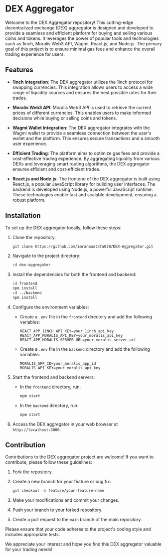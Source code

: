 # DEX Aggregator

Welcome to the DEX Aggregator repository! This cutting-edge decentralized exchange (DEX) aggregator is designed and developed to provide a seamless and efficient platform for buying and selling various coins and tokens. It leverages the power of popular tools and technologies such as 1inch, Moralis Web3 API, Wagmi, React.js, and Node.js. The primary goal of this project is to ensure minimal gas fees and enhance the overall trading experience for users.

## Features

- **1inch Integration**: The DEX aggregator utilizes the 1inch protocol for swapping currencies. This integration allows users to access a wide range of liquidity sources and ensures the best possible rates for their trades.

- **Moralis Web3 API**: Moralis Web3 API is used to retrieve the current prices of different currencies. This enables users to make informed decisions while buying or selling coins and tokens.

- **Wagmi Wallet Integration**: The DEX aggregator integrates with the Wagmi wallet to provide a seamless connection between the user's wallet and the platform. This ensures secure transactions and a smooth user experience.

- **Efficient Trading**: The platform aims to optimize gas fees and provide a cost-effective trading experience. By aggregating liquidity from various DEXs and leveraging smart routing algorithms, the DEX aggregator ensures efficient and cost-efficient trades.

- **React.js and Node.js**: The frontend of the DEX aggregator is built using React.js, a popular JavaScript library for building user interfaces. The backend is developed using Node.js, a powerful JavaScript runtime. These technologies enable fast and scalable development, ensuring a robust platform.

## Installation

To set up the DEX aggregator locally, follow these steps:

1. Clone the repository:

   ```bash
   git clone https://github.com/imranmustafa030/DEX-Aggregator.git
   ```

2. Navigate to the project directory:

   ```bash
   cd dex-aggregator
   ```

3. Install the dependencies for both the frontend and backend:

   ```bash
   cd frontend
   npm install
   cd ../backend
   npm install
   ```

4. Configure the environment variables:

   - Create a `.env` file in the `frontend` directory and add the following variables:
     ```
     REACT_APP_1INCH_API_KEY=your_1inch_api_key
     REACT_APP_MORALIS_API_KEY=your_moralis_api_key
     REACT_APP_MORALIS_SERVER_URL=your_moralis_server_url
     ```

   - Create a `.env` file in the `backend` directory and add the following variables:
     ```
     MORALIS_APP_ID=your_moralis_app_id
     MORALIS_API_KEY=your_moralis_api_key
     ```

5. Start the frontend and backend servers:

   - In the `frontend` directory, run:
     ```bash
     npm start
     ```

   - In the `backend` directory, run:
     ```bash
     npm start
     ```

6. Access the DEX aggregator in your web browser at `http://localhost:3000`.

## Contribution

Contributions to the DEX aggregator project are welcome! If you want to contribute, please follow these guidelines:

1. Fork the repository.

2. Create a new branch for your feature or bug fix:

   ```bash
   git checkout -b feature/your-feature-name
   ```

3. Make your modifications and commit your changes.

4. Push your branch to your forked repository.

5. Create a pull request to the `main` branch of the main repository.

Please ensure that your code adheres to the project's coding style and includes appropriate tests.

We appreciate your interest and hope you find this DEX aggregator valuable for your trading needs!

